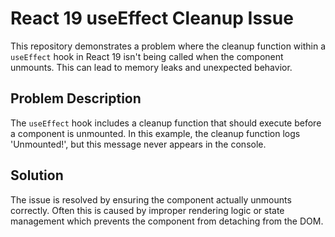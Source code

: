 # React 19 useEffect Cleanup Issue

This repository demonstrates a problem where the cleanup function within a `useEffect` hook in React 19 isn't being called when the component unmounts.  This can lead to memory leaks and unexpected behavior.

## Problem Description

The `useEffect` hook includes a cleanup function that should execute before a component is unmounted.  In this example, the cleanup function logs 'Unmounted!', but this message never appears in the console.

## Solution

The issue is resolved by ensuring the component actually unmounts correctly.  Often this is caused by improper rendering logic or state management which prevents the component from detaching from the DOM.